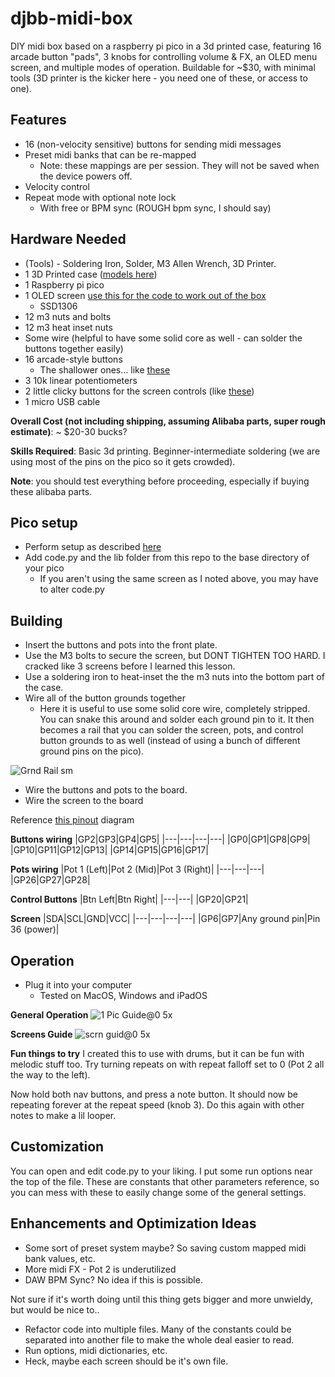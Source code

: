# djbb-midi-box
DIY midi box based on a raspberry pi pico in a 3d printed case, featuring 16 arcade button "pads", 3 knobs for controlling volume & FX, an OLED menu screen, and multiple modes of operation. Buildable for ~$30, with minimal tools (3D printer is the kicker here - you need one of these, or access to one).

## Features
* 16 (non-velocity sensitive) buttons for sending midi messages
* Preset midi banks that can be re-mapped
  * Note: these mappings are per session. They will not be saved when the device powers off.
* Velocity control
* Repeat mode with optional note lock
  * With free or BPM sync (ROUGH bpm sync, I should say)

## Hardware Needed
* (Tools) - Soldering Iron, Solder, M3 Allen Wrench, 3D Printer.
* 1 3D Printed case ([models here](https://www.printables.com/model/188671-djbb-arcade-button-midi-controller))
* 1 Raspberry pi pico
* 1 OLED screen [use this for the code to work out of the box](https://www.aliexpress.com/item/32957309383.html?spm=a2g0o.order_list.0.0.4488194dIRto7O)
  * SSD1306
* 12 m3 nuts and bolts
* 12 m3 heat inset nuts
* Some wire (helpful to have some solid core as well - can solder the buttons together easily)
* 16 arcade-style buttons
  * The shallower ones... like [these](https://www.aliexpress.com/item/4000751585184.html?spm=a2g0o.order_list.0.0.11481802rvdrTG) 
* 3 10k linear potentiometers
* 2 little clicky buttons for the screen controls (like [these](https://www.amazon.com/TWTADE-Yellow-Orange-6x6x5mm-Tactile/dp/B07C7211PJ/ref=sr_1_18?crid=3IQJG5HKILGWG&keywords=push+button+small+breadboard&qid=1651343850&sprefix=push+button+small+breadboar%2Caps%2C90&sr=8-18))
* 1 micro USB cable

**Overall Cost (not including shipping, assuming Alibaba parts, super rough estimate)**: ~ $20-30 bucks?

**Skills Required**: Basic 3d printing. Beginner-intermediate soldering (we are using most of the pins on the pico so it gets crowded).

**Note**: you should test everything before proceeding, especially if buying these alibaba parts.

## Pico setup
* Perform setup as described [here](https://www.raspberrypi.com/documentation/microcontrollers/micropython.html)
* Add code.py and the lib folder from this repo to the base directory of your pico
  * If you aren't using the same screen as I noted above, you may have to alter code.py 

## Building
* Insert the buttons and pots into the front plate.
* Use the M3 bolts to secure the screen, but DONT TIGHTEN TOO HARD. I cracked like 3 screens before I learned this lesson.
* Use a soldering iron to heat-inset the the m3 nuts into the bottom part of the case.
* Wire all of the button grounds together
  * Here it is useful to use some solid core wire, completely stripped. You can snake this around and solder each ground pin to it. It then becomes a rail that you can solder the screen, pots, and control button grounds to as well (instead of using a bunch of different ground pins on the pico). 

![Grnd Rail sm](https://user-images.githubusercontent.com/47721204/166162456-64432c59-6e11-4873-87d4-340109d0cc52.jpg)


* Wire the buttons and pots to the board.
* Wire the screen to the board

Reference [this pinout](https://datasheets.raspberrypi.com/pico/Pico-R3-A4-Pinout.pdf) diagram

**Buttons wiring**
|GP2|GP3|GP4|GP5|
|---|---|---|---|
|GP0|GP1|GP8|GP9|
|GP10|GP11|GP12|GP13|
|GP14|GP15|GP16|GP17|

**Pots wiring**
|Pot 1 (Left)|Pot 2 (Mid)|Pot 3 (Right)|
|---|---|---|
|GP26|GP27|GP28|

**Control Buttons**
|Btn Left|Btn Right|
|---|---|
|GP20|GP21|

**Screen**
|SDA|SCL|GND|VCC|
|---|---|---|---|
|GP6|GP7|Any ground pin|Pin 36 (power)|

## Operation
* Plug it into your computer
  * Tested on MacOS, Windows and iPadOS

**General Operation**
![1 Pic Guide@0 5x](https://user-images.githubusercontent.com/47721204/166162447-f6612633-b3dd-44f2-8d21-a83da9dc8450.jpg)


**Screens Guide**
![scrn guid@0 5x](https://user-images.githubusercontent.com/47721204/166162453-ea4f6f45-ff22-409b-90e7-eaad3359af39.jpg)

**Fun things to try**
I created this to use with drums, but it can be fun with melodic stuff too. Try turning repeats on with repeat falloff set to 0 (Pot 2 all the way to the left). 

Now hold both nav buttons, and press a note button. It should now be repeating forever at the repeat speed (knob 3). Do this again with other notes to make a lil looper.

## Customization
You can open and edit code.py to your liking. I put some run options near the top of the file. These are constants that other parameters reference, so you can mess with these to easily change some of the general settings.

## Enhancements and Optimization Ideas

* Some sort of preset system maybe? So saving custom mapped midi bank values, etc.
* More midi FX - Pot 2 is underutilized
* DAW BPM Sync? No idea if this is possible.

Not sure if it's worth doing until this thing gets bigger and more unwieldy, but would be nice to..

* Refactor code into multiple files. Many of the constants could be separated into another file to make the whole deal easier to read.
 * Run options, midi dictionaries, etc.
* Heck, maybe each screen should be it's own file.
